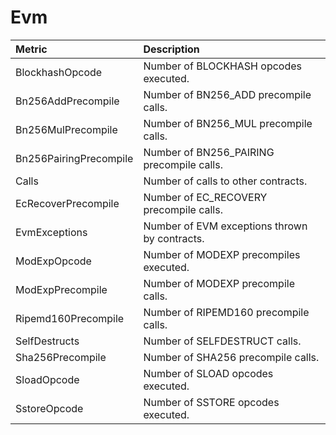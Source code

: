 # Evm

| Metric | Description |
| :--- | :--- |
| BlockhashOpcode | Number of BLOCKHASH opcodes executed. |
| Bn256AddPrecompile | Number of BN256_ADD precompile calls. |
| Bn256MulPrecompile | Number of BN256_MUL precompile calls. |
| Bn256PairingPrecompile | Number of BN256_PAIRING precompile calls. |
| Calls | Number of calls to other contracts. |
| EcRecoverPrecompile | Number of EC_RECOVERY precompile calls. |
| EvmExceptions | Number of EVM exceptions thrown by contracts. |
| ModExpOpcode | Number of MODEXP precompiles executed. |
| ModExpPrecompile | Number of MODEXP precompile calls. |
| Ripemd160Precompile | Number of RIPEMD160 precompile calls. |
| SelfDestructs | Number of SELFDESTRUCT calls. |
| Sha256Precompile | Number of SHA256 precompile calls. |
| SloadOpcode | Number of SLOAD opcodes executed. |
| SstoreOpcode | Number of SSTORE opcodes executed. |

